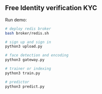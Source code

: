 ## Free Identity verification KYC

Run demo:

```sh
# deploy redis broker
bash broker/redis.sh

# sign up and sign in
python3 upload.py

# face detection and encoding
python3 gateway.py

# trainer or indexing
python3 train.py

# predictor
python3 predict.py
```
